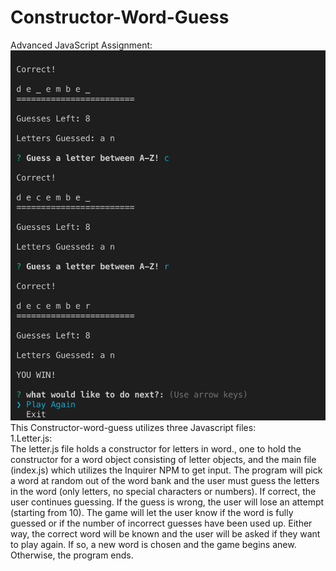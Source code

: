 # Constructor-Word-Guess
Advanced JavaScript Assignment:<br>
![Word Guess Cli](suresh13.jpg)
<br>
This Constructor-word-guess utilizes three Javascript files: <br>
1.Letter.js:<br>
The letter.js file holds a constructor for letters in word., one to hold the constructor for a word object consisting of letter objects, and the main file (index.js) which utilizes the Inquirer NPM to get input. The program will pick a word at random out of the word bank and the user must guess the letters in the word (only letters, no special characters or numbers). If correct, the user continues guessing. If the guess is wrong, the user will lose an attempt (starting from 10). The game will let the user know if the word is fully guessed or if the number of incorrect guesses have been used up. Either way, the correct word will be known and the user will be asked if they want to play again. If so, a new word is chosen and the game begins anew. Otherwise, the program ends.


